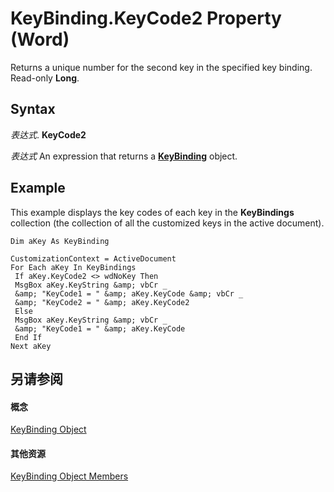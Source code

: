 
# KeyBinding.KeyCode2 Property (Word)

Returns a unique number for the second key in the specified key binding. Read-only  **Long**.


## Syntax

 _表达式_. **KeyCode2**

 _表达式_ An expression that returns a **[KeyBinding](0f691196-76ef-135d-a8c9-b2fb9f9ac695.md)** object.


## Example

This example displays the key codes of each key in the  **KeyBindings** collection (the collection of all the customized keys in the active document).


```
Dim aKey As KeyBinding 
 
CustomizationContext = ActiveDocument 
For Each aKey In KeyBindings 
 If aKey.KeyCode2 <> wdNoKey Then 
 MsgBox aKey.KeyString &amp; vbCr _ 
 &amp; "KeyCode1 = " &amp; aKey.KeyCode &amp; vbCr _ 
 &amp; "KeyCode2 = " &amp; aKey.KeyCode2 
 Else 
 MsgBox aKey.KeyString &amp; vbCr _ 
 &amp; "KeyCode1 = " &amp; aKey.KeyCode 
 End If 
Next aKey
```


## 另请参阅


#### 概念


[KeyBinding Object](0f691196-76ef-135d-a8c9-b2fb9f9ac695.md)
#### 其他资源


[KeyBinding Object Members](http://msdn.microsoft.com/library/ff0776e1-3695-a392-992b-9d5a772449dc%28Office.15%29.aspx)